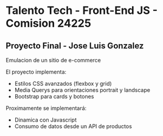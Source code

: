 # Talento Tech - Front-End JS - Comision 24225
## Proyecto Final - Jose Luis Gonzalez
Emulacion de un sitio de e-commerce

El proyecto implementa:
- Estilos CSS avanzados (flexbox y grid)
- Media Querys para orientaciones portrait y landscape
- Bootstrap para cards y botones

Proximamente se implementará:
- Dinamica con Javascript
- Consumo de datos desde un API de productos
